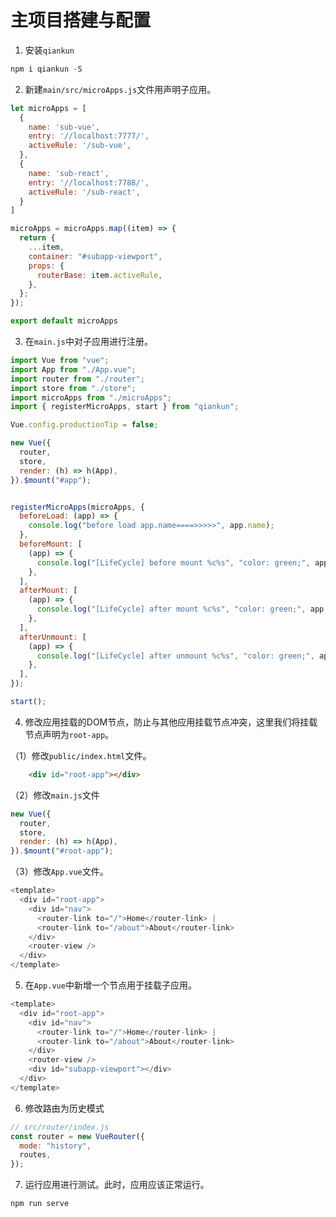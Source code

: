 # 主项目搭建与配置

1. 安装`qiankun`

```js
npm i qiankun -S
```

2. 新建`main/src/microApps.js`文件用声明子应用。

```js
let microApps = [
  {
    name: 'sub-vue',
    entry: '//localhost:7777/',
    activeRule: '/sub-vue',
  },
  {
    name: 'sub-react',
    entry: '//localhost:7788/',
    activeRule: '/sub-react',
  }
]

microApps = microApps.map((item) => {
  return {
    ...item,
    container: "#subapp-viewport",
    props: {
      routerBase: item.activeRule,
    },
  };
});

export default microApps
```

3. 在`main.js`中对子应用进行注册。

```js
import Vue from "vue";
import App from "./App.vue";
import router from "./router";
import store from "./store";
import microApps from "./microApps";
import { registerMicroApps, start } from "qiankun";

Vue.config.productionTip = false;

new Vue({
  router,
  store,
  render: (h) => h(App),
}).$mount("#app");


registerMicroApps(microApps, {
  beforeLoad: (app) => {
    console.log("before load app.name====>>>>>", app.name);
  },
  beforeMount: [
    (app) => {
      console.log("[LifeCycle] before mount %c%s", "color: green;", app.name);
    },
  ],
  afterMount: [
    (app) => {
      console.log("[LifeCycle] after mount %c%s", "color: green;", app.name);
    },
  ],
  afterUnmount: [
    (app) => {
      console.log("[LifeCycle] after unmount %c%s", "color: green;", app.name);
    },
  ],
});

start();
```

4. 修改应用挂载的DOM节点，防止与其他应用挂载节点冲突，这里我们将挂载节点声明为`root-app`。

（1）修改`public/index.html`文件。

````html
    <div id="root-app"></div>
````

（2）修改`main.js`文件

```js
new Vue({
  router,
  store,
  render: (h) => h(App),
}).$mount("#root-app");
```

（3）修改`App.vue`文件。

```js
<template>
  <div id="root-app">
    <div id="nav">
      <router-link to="/">Home</router-link> |
      <router-link to="/about">About</router-link>
    </div>
    <router-view />
  </div>
</template>
```

5. 在`App.vue`中新增一个节点用于挂载子应用。

```js
<template>
  <div id="root-app">
    <div id="nav">
      <router-link to="/">Home</router-link> |
      <router-link to="/about">About</router-link>
    </div>
    <router-view />
    <div id="subapp-viewport"></div>
  </div>
</template>
```

6. 修改路由为历史模式

```js
// src/router/index.js
const router = new VueRouter({
  mode: "history",
  routes,
});
```

7. 运行应用进行测试。此时，应用应该正常运行。

```bash
npm run serve
```



